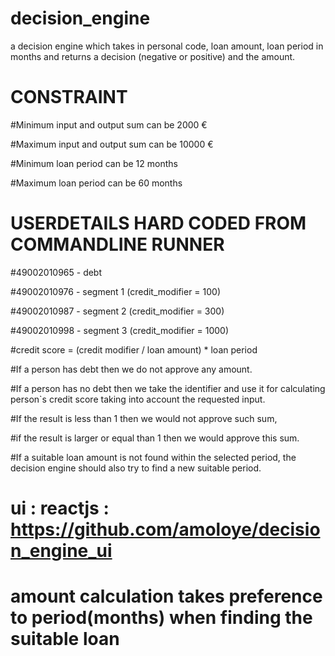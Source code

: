 # decision_engine

a decision engine which takes in personal code, loan amount, loan period in months and returns a decision (negative or positive) and the amount.


# CONSTRAINT

#Minimum input and output sum can be 2000 €


#Maximum input and output sum can be 10000 €

#Minimum loan period can be 12 months 


#Maximum loan period can be 60 months


# USERDETAILS HARD CODED FROM COMMANDLINE RUNNER

#49002010965 - debt

#49002010976 - segment 1 (credit_modifier = 100)

#49002010987 - segment 2 (credit_modifier = 300) 

#49002010998 - segment 3 (credit_modifier = 1000)


#credit score = (credit modifier / loan amount) * loan period

#If a person has debt then we do not approve any amount. 

#If a person has no debt then we take the identifier and use it for calculating person`s credit score taking into account the requested input.

#If the result is less than 1 then we would not approve such sum, 

#if the result is larger or equal than 1 then we would approve this sum.

#If a suitable loan amount is not found within the selected period, the decision engine should also try to find a new suitable period.

# ui : reactjs : https://github.com/amoloye/decision_engine_ui

# amount calculation takes preference to period(months) when finding the suitable loan
